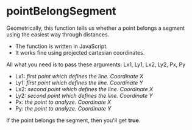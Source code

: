 # pointBelongSegment
Geometrically, this function tells us whether a point belongs a segment using the easiest way through distances.
- The function is written in JavaScript.
- It works fine using projected cartesian coordinates.

All what you need is to pass these arguments: Lx1, Ly1, Lx2, Ly2, Px, Py
- Lx1: _first point which defines the line. Coordinate X_
- Ly1: _first point which defines the line. Coordinate Y_
- Lx2: _second point which defines the line. Coordinate X_
- Ly2: _second point which defines the line. Coordinate Y_
- Px: _the point to analyze. Coordinate X_
- Py: _the point to analyze. Coordinate Y_

If the point belongs the segment, then you'll get **true**.
